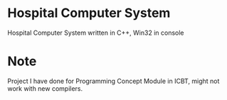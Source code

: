 # Hospital Computer System
Hospital Computer System written in C++, Win32 in console


# Note
Project I have done for Programming Concept Module in ICBT, might not work with new compilers. 
